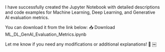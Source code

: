 I have successfully created the Jupyter Notebook with detailed descriptions and code examples for Machine Learning, Deep Learning, and Generative AI evaluation metrics.

You can download it from the link below:
📥 Download ML_DL_GenAI_Evaluation_Metrics.ipynb

Let me know if you need any modifications or additional explanations! 🚀 ￼